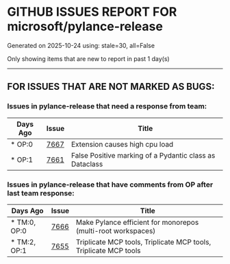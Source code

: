 
# GITHUB ISSUES REPORT FOR microsoft/pylance-release


Generated on 2025-10-24 using: stale=30, all=False


Only showing items that are new to report in past 1 day(s)


---

## FOR ISSUES THAT ARE NOT MARKED AS BUGS:


### Issues in pylance-release that need a response from team:

| Days Ago | Issue | Title |
| --- | --- | --- |
 | \* OP:0  |[7667](https://github.com/microsoft/pylance-release/issues/7667 "Extension causes high cpu load")  |Extension causes high cpu load |
 | \* OP:1  |[7661](https://github.com/microsoft/pylance-release/issues/7661 "False Positive marking of a Pydantic class as Dataclass")  |False Positive marking of a Pydantic class as Dataclass |

### Issues in pylance-release that have comments from OP after last team response:

| Days Ago | Issue | Title |
| --- | --- | --- |
 | \* TM:0, OP:0  |[7666](https://github.com/microsoft/pylance-release/issues/7666 "Make Pylance efficient for monorepos (multi-root workspaces)")  |Make Pylance efficient for monorepos (multi-root workspaces) |
 | \* TM:2, OP:1  |[7655](https://github.com/microsoft/pylance-release/issues/7655 "Triplicate MCP tools, Triplicate MCP tools, Triplicate MCP tools")  |Triplicate MCP tools, Triplicate MCP tools, Triplicate MCP tools |




















